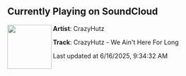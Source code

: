 ## Currently Playing on SoundCloud

[<img align="left" width="100" src="https://i1.sndcdn.com/artworks-zaO8ntDra0v1uRdv-ssJlug-t500x500.png">](https://soundcloud.com/dnzrecords/crazyhutz-we-aint-here-for-long)

**Artist**: CrazyHutz 

**Track**: CrazyHutz - We Ain't Here For Long

Last updated at 6/16/2025, 9:34:32 AM
